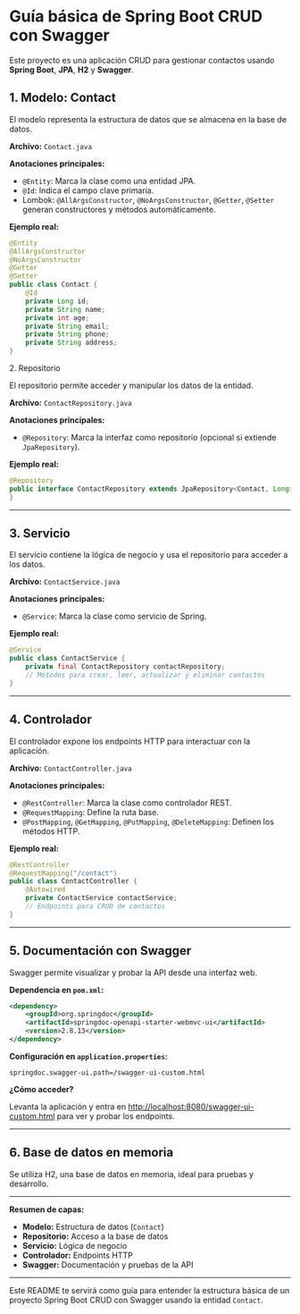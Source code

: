 
# Guía básica de Spring Boot CRUD con Swagger

Este proyecto es una aplicación CRUD para gestionar contactos usando **Spring Boot**, **JPA**, **H2** y **Swagger**.



## 1\. Modelo: Contact

El modelo representa la estructura de datos que se almacena en la base de datos.

**Archivo:** `Contact.java`

**Anotaciones principales:**
- `@Entity`: Marca la clase como una entidad JPA.
- `@Id`: Indica el campo clave primaria.
- Lombok: `@AllArgsConstructor`, `@NoArgsConstructor`, `@Getter`, `@Setter` generan constructores y métodos automáticamente.

**Ejemplo real:**
```java
@Entity
@AllArgsConstructor
@NoArgsConstructor
@Getter
@Setter
public class Contact {
    @Id
    private Long id;
    private String name;
    private int age;
    private String email;
    private String phone;
    private String address;
}
```

2\. Repositorio

El repositorio permite acceder y manipular los datos de la entidad.

**Archivo:** `ContactRepository.java`

**Anotaciones principales:**
- `@Repository`: Marca la interfaz como repositorio (opcional si extiende `JpaRepository`).

**Ejemplo real:**
```java
@Repository
public interface ContactRepository extends JpaRepository<Contact, Long> {
}
```

---

## 3\. Servicio

El servicio contiene la lógica de negocio y usa el repositorio para acceder a los datos.

**Archivo:** `ContactService.java`

**Anotaciones principales:**
- `@Service`: Marca la clase como servicio de Spring.

**Ejemplo real:**
```java
@Service
public class ContactService {
    private final ContactRepository contactRepository;
    // Métodos para crear, leer, actualizar y eliminar contactos
}
```

---

## 4\. Controlador

El controlador expone los endpoints HTTP para interactuar con la aplicación.

**Archivo:** `ContactController.java`

**Anotaciones principales:**
- `@RestController`: Marca la clase como controlador REST.
- `@RequestMapping`: Define la ruta base.
- `@PostMapping`, `@GetMapping`, `@PutMapping`, `@DeleteMapping`: Definen los métodos HTTP.

**Ejemplo real:**
```java
@RestController
@RequestMapping("/contact")
public class ContactController {
    @Autowired
    private ContactService contactService;
    // Endpoints para CRUD de contactos
}
```

---

## 5\. Documentación con Swagger

Swagger permite visualizar y probar la API desde una interfaz web.

**Dependencia en `pom.xml`:**
```xml
<dependency>
    <groupId>org.springdoc</groupId>
    <artifactId>springdoc-openapi-starter-webmvc-ui</artifactId>
    <version>2.8.13</version>
</dependency>
```

**Configuración en `application.properties`:**
```
springdoc.swagger-ui.path=/swagger-ui-custom.html
```

**¿Cómo acceder?**

Levanta la aplicación y entra en [http://localhost:8080/swagger-ui-custom.html](http://localhost:8080/swagger-ui-custom.html) para ver y probar los endpoints.

---

## 6\. Base de datos en memoria

Se utiliza H2, una base de datos en memoria, ideal para pruebas y desarrollo.

---

**Resumen de capas:**
- **Modelo:** Estructura de datos (`Contact`)
- **Repositorio:** Acceso a la base de datos
- **Servicio:** Lógica de negocio
- **Controlador:** Endpoints HTTP
- **Swagger:** Documentación y pruebas de la API

---

Este README te servirá como guía para entender la estructura básica de un proyecto Spring Boot CRUD con Swagger usando la entidad `Contact`.
```